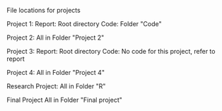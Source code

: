 File locations for projects

Project 1: 
  Report: Root directory 
  Code: Folder "Code"

Project 2:
  All in Folder "Project 2"

Project 3:
  Report: Root directory 
  Code: No code for this project, refer to report

Project 4:
  All in Folder "Project 4"
  
Research Project:
  All in Folder "R"

Final Project
  All in Folder "Final project"
